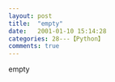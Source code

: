 ```yaml
---
layout: post
title:  "empty"
date:   2001-01-10 15:14:28
categories: 28---【Python】
comments: true
---
```

empty
